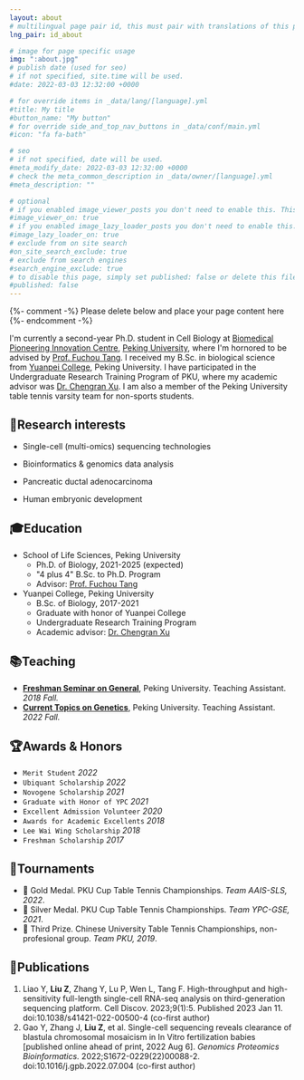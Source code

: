 ```yaml
---
layout: about
# multilingual page pair id, this must pair with translations of this page. (This name must be unique)
lng_pair: id_about

# image for page specific usage
img: ":about.jpg"
# publish date (used for seo)
# if not specified, site.time will be used.
#date: 2022-03-03 12:32:00 +0000

# for override items in _data/lang/[language].yml
#title: My title
#button_name: "My button"
# for override side_and_top_nav_buttons in _data/conf/main.yml
#icon: "fa fa-bath"

# seo
# if not specified, date will be used.
#meta_modify_date: 2022-03-03 12:32:00 +0000
# check the meta_common_description in _data/owner/[language].yml
#meta_description: ""

# optional
# if you enabled image_viewer_posts you don't need to enable this. This is only if image_viewer_posts = false
#image_viewer_on: true
# if you enabled image_lazy_loader_posts you don't need to enable this. This is only if image_lazy_loader_posts = false
#image_lazy_loader_on: true
# exclude from on site search
#on_site_search_exclude: true
# exclude from search engines
#search_engine_exclude: true
# to disable this page, simply set published: false or delete this file
#published: false
---
```


{%- comment -%} Please delete below and place your page content here {%- endcomment -%}

I'm currently a second-year Ph.D. student in Cell Biology at [Biomedical Pioneering Innovation Centre](https://biopic.pku.edu.cn/en/), [Peking University](https://english.pku.edu.cn/), where I'm hornored to be advised by [Prof. Fuchou Tang](https://biopic.pku.edu.cn/en/researchteam/511476.htm). I received my B.Sc. in biological science from [Yuanpei College](https://yuanpei.pku.edu.cn/), Peking University. I have participated in the Undergraduate Research Training Program of PKU, where my academic advisor was [Dr. Chengran Xu](http://www.cls.edu.cn/english/PrincipalInvestigator/pi/index1962.shtml). I am also a member of the Peking University table tennis varsity team for non-sports students.

## 🧬Research interests

- Single-cell (multi-omics) sequencing technologies

- Bioinformatics & genomics data analysis

- Pancreatic ductal adenocarcinoma

- Human embryonic development

## 🎓Education

- School of Life Sciences, Peking University
  - Ph.D. of Biology, 2021-2025 (expected)
  - "4 plus 4" B.Sc. to Ph.D. Program
  - Advisor: [Prof. Fuchou Tang](https://biopic.pku.edu.cn/en/researchteam/511476.htm)
- Yuanpei College, Peking University
  - B.Sc. of Biology, 2017-2021
  - Graduate with honor of Yuanpei College
  - Undergraduate Research Training Program
  - Academic advisor: [Dr. Chengran Xu](http://www.cls.edu.cn/english/PrincipalInvestigator/pi/index1962.shtml)

## 📚Teaching

- **[Freshman Seminar on General](http://www.dean.pku.edu.cn/service/web/courseDetail.php?flag=1&zxjhbh=BZ2223104631815_28304)**, Peking University. Teaching Assistant. *2018 Fall.*
- **[Current Topics on Genetics](http://www.dean.pku.edu.cn/service/web/courseDetail.php?flag=1&zxjhbh=BZ2223101132022_14350)**, Peking University. Teaching Assistant. *2022 Fall.*

## 🏆Awards & Honors

- `Merit Student` *2022*
- `Ubiquant Scholarship` *2022*
- `Novogene Scholarship` *2021*
- `Graduate with Honor of YPC` *2021*
- `Excellent Admission Volunteer` *2020*
- `Awards for Academic Excellents` *2018*
- `Lee Wai Wing Scholarship` *2018*
- `Freshman Scholarship` *2017*

## 🏓Tournaments

- 🥇 Gold Medal. PKU Cup Table Tennis Championships. *Team AAIS-SLS, 2022*.
- 🥈 Silver Medal. PKU Cup Table Tennis Championships. *Team YPC-GSE, 2021*.
- 🥉 Third Prize. Chinese University Table Tennis Championships, non-profesional group. *Team PKU, 2019*.


## 📖Publications

1. Liao Y, **Liu Z**, Zhang Y, Lu P, Wen L, Tang F. High-throughput and high-sensitivity full-length single-cell RNA-seq analysis on third-generation sequencing platform. Cell Discov. 2023;9(1):5. Published 2023 Jan 11. doi:10.1038/s41421-022-00500-4 (co-first author)
2. Gao Y, Zhang J, **Liu Z**, et al. Single-cell sequencing reveals clearance of blastula chromosomal mosaicism in In Vitro fertilization babies [published online ahead of print, 2022 Aug 6]. *Genomics Proteomics Bioinformatics.* 2022;S1672-0229(22)00088-2. doi:10.1016/j.gpb.2022.07.004 (co-first author)
